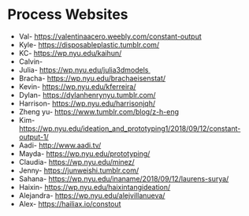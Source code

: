 # Process Websites 

* Val- https://valentinaacero.weebly.com/constant-output
* Kyle- https://disposableplastic.tumblr.com/
* KC- https://wp.nyu.edu/kaihun/
* Calvin-  
* Julia- https://wp.nyu.edu/julia3dmodels 
* Bracha- https://wp.nyu.edu/brachaeisenstat/
* Kevin- https://wp.nyu.edu/kferreira/
* Dylan- https://dylanhenrynyu.tumblr.com/
* Harrison- https://wp.nyu.edu/harrisonjqh/
* Zheng yu- https://www.tumblr.com/blog/z-h-eng
* Kim- https://wp.nyu.edu/ideation_and_prototyping1/2018/09/12/constant-output-1/
* Aadi- http://www.aadi.tv/
* Mayda- https://wp.nyu.edu/prototyping/
* Claudia- https://wp.nyu.edu/minez/
* Jenny- https://junweishi.tumblr.com/
* Sahana- https://wp.nyu.edu/inaname/2018/09/12/laurens-surya/
* Haixin- https://wp.nyu.edu/haixintangideation/
* Alejandra- https://wp.nyu.edu/alejvillanueva/
* Alex- https://hailiax.io/constout 
